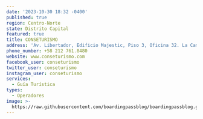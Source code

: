 ```yaml
---
date: '2023-10-30 18:32 -0400'
published: true
region: Centro-Norte
state: Distrito Capital
featured: true
title: CONSETURISMO
address: 'Av. Libertador, Edificio Majestic, Piso 3, Oficina 32. La Campiña, Caracas.'
phone_number: +58 212 761.8480
website: www.conseturismo.com
facebook_user: conseturismo
twitter_user: conseturismo
instagram_user: conseturismo
services:
  - Guía Turística
types:
  - Operadores
image: >-
  https://raw.githubusercontent.com/boardingpassblog/boardingpassblog.github.io/main/assets/images/Conseturismo.jpg
---
```

